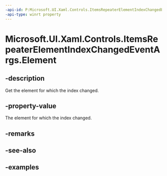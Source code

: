 ```yaml
---
-api-id: P:Microsoft.UI.Xaml.Controls.ItemsRepeaterElementIndexChangedEventArgs.Element
-api-type: winrt property
---
```


# Microsoft.UI.Xaml.Controls.ItemsRepeaterElementIndexChangedEventArgs.Element

<!--
public Windows.UI.Xaml.UIElement Element { get; }
-->

## -description

Get the element for which the index changed.

## -property-value

The element for which the index changed.

## -remarks

## -see-also

## -examples

